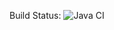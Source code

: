 Build Status:
![Java CI](https://github.com/mattjonesorg/DMRTechnology/workflows/Java%20CI/badge.svg?branch=master)
